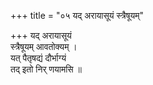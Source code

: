+++
title = "०५ यद् अरायासूयं स्त्रैषूयम्"

+++
यद् अरायासूयं  
स्त्रैषूयम् आवतोक्यम् ।  
यत् पैतृषद्यं दौर्भाग्यं  
तद् इतो निर् णयामसि ॥